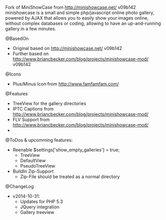 Fork of MiniShowCase from http://minishowcase.net/ v09b142
minishowcase is a small and simple php/javascript online photo gallery, 
powered by AJAX that allows you to easily show your images online,
without complex databases or coding, allowing to have an up-and-running
gallery in a few minutes.


@BasedOn
- Original based on http://minishowcase.net/ v09b142
- Further based on http://www.briancbecker.com/blog/projects/minishowcase-mod/ v09b142

@Icons
 - Plus/Minus Icon from http://www.famfamfam.com/

@Features
 - TreeView for the gallery directories
 - IPTC Captions from http://www.briancbecker.com/blog/projects/minishowcase-mod/
 - FLV Support from http://www.briancbecker.com/blog/projects/minishowcase-mod/
 - 

@ToDos & upcomming features:
 - Reenable $settings['show_empty_galleries'] = true;
    - TreeView
    - DefaultView
    - PseudoTreeView
 - BuildIn Zip-Support
    - Zip-File should be treated as a normal directory

@ChangeLog
 - v2014-10-31:
   - Updates for PHP 5.3
   - JQuery integration
   - Gallery treeview